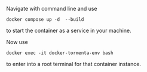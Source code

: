 Navigate with command line and use 

```docker compose up -d  --build```

to start the container as a service in your machine. 

Now use 

```docker exec -it docker-tormenta-env bash``` 

to enter into a root terminal for that container instance.